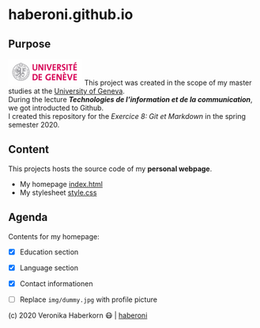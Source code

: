 # haberoni.github.io

## Purpose
[comment]: # (this text is invisible for the viewer of the README.md)


![UNIGE logo](./img/UNIGE.gif) This project was created in the scope of my master studies at the [University of Geneva](https://www.unige.ch/fti/en/).  
During the lecture __*Technologies de l’information et de la communication*__, we got introducted to Github.   
I created this repository for the *Exercice 8: Git et Markdown* in the spring semester 2020.


## Content
This projects hosts the source code of my __personal webpage__.
* My homepage [index.html](https://github.com/haberoni/haberoni.github.io/blob/master/index.html)
* My stylesheet [style.css](https://github.com/haberoni/haberoni.github.io/blob/master/css/style.css)


## Agenda

Contents for my homepage:
- [x] Education section
- [x] Language section
- [x] Contact informationen
- [ ] Replace `img/dummy.jpg` with profile picture



(c) 2020 Veronika Haberkorn :mask:   | [haberoni](https://github.com/haberoni)

